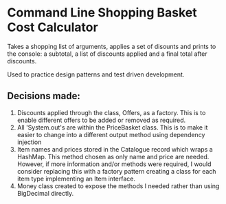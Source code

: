 # Command Line Shopping Basket Cost Calculator
Takes a shopping list of arguments, applies a set of disounts and prints to the console: a subtotal, a list of discounts applied and a final total after discounts.

Used to practice design patterns and test driven development.

## Decisions made:
1. Discounts applied through the class, Offers, as a factory. This is to enable different offers to be added or removed as required.
2. All 'System.out's are within the PriceBasket class. This is to make it easier to change into a different output method using dependency injection
3. Item names and prices stored in the Catalogue record which wraps a HashMap. This method chosen as only name and price are needed. However, if more information and/or methods were required, I would consider replacing this with a factory pattern creating a class for each item type implementing an Item interface.
4. Money class created to expose the methods I needed rather than using BigDecimal directly.
